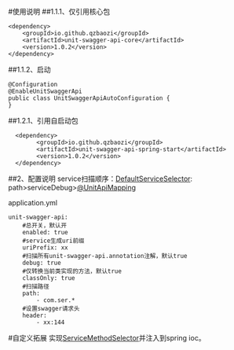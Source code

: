 #使用说明
##1.1.1、仅引用核心包

    <dependency>
        <groupId>io.github.qzbaozi</groupId>
        <artifactId>unit-swagger-api-core</artifactId>
        <version>1.0.2</version>
    </dependency>
##1.1.2、启动
    
    @Configuration
    @EnableUnitSwaggerApi
    public class UnitSwaggerApiAutoConfiguration {
    }

##1.2.1、引用自启动包

      <dependency>
            <groupId>io.github.qzbaozi</groupId>
            <artifactId>unit-swagger-api-spring-start</artifactId>
            <version>1.0.2</version>
      </dependency>
##2、配置说明
service扫描顺序：[DefaultServiceSelector](unit-swagger-api-core/src/main/java/com/qzbaozi/api/swagger/selector/DefaultServiceSelector.java):
path>serviceDebug>[@UnitApiMapping](unit-swagger-api-core/src/main/java/com/qzbaozi/api/annotation/UnitApiMapping.java)

application.yml

    unit-swagger-api:
        #总开关，默认开
        enabled: true
        #service生成uri前缀
        uriPrefix: xx
        #扫描所有unit-swagger-api.annotation注解，默认true
        debug: true
        #仅转换当前类实现的方法，默认true
        classOnly: true
        #扫描路径
        path:
            - com.ser.*
        #设置swagger请求头
        header:
            - xx:144


#自定义拓展
实现[ServiceMethodSelector](unit-swagger-api-core/src/main/java/com/qzbaozi/api/swagger/selector/ServiceMethodSelector.java)并注入到spring ioc。
